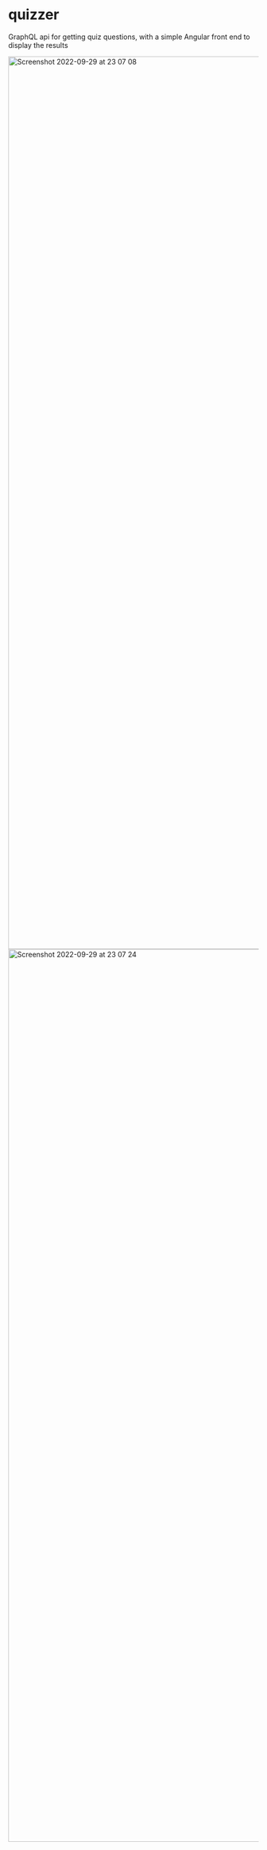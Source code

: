 # quizzer
GraphQL api for getting quiz questions, with a simple Angular front end to display the results

<img width="1792" alt="Screenshot 2022-09-29 at 23 07 08" src="https://user-images.githubusercontent.com/7470072/193150684-430f206d-95fd-4554-8b85-2c8473fb27a0.png">

<img width="1792" alt="Screenshot 2022-09-29 at 23 07 24" src="https://user-images.githubusercontent.com/7470072/193150711-89e29d48-10d2-4bde-8d58-f522ed52d9ca.png">
